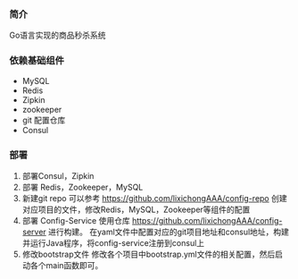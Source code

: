 ### 简介

Go语言实现的商品秒杀系统

### 依赖基础组件

- MySQL
- Redis
- Zipkin
- zookeeper
- git 配置仓库
- Consul

### 部署

1. 部署Consul，Zipkin
2. 部署 Redis，Zookeeper，MySQL
3. 新建git repo
可以参考 https://github.com/lixichongAAA/config-repo 创建对应项目的文件，修改Redis，MySQL，Zookeeper等组件的配置
4. 部署 Config-Service
使用仓库 https://github.com/lixichongAAA/config-server 进行构建。
在yaml文件中配置对应的git项目地址和consul地址，构建并运行Java程序，将config-service注册到consul上
5. 修改bootstrap文件
修改各个项目中bootstrap.yml文件的相关配置，然后启动各个main函数即可。